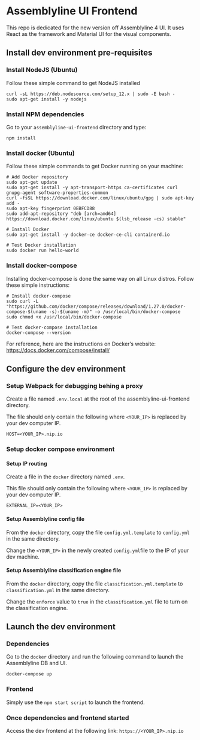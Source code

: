 # Assemblyline UI Frontend

This repo is dedicated for the new version off Assemblyline 4 UI. It uses React as the framework and Material UI for the visual components.

## Install dev environment pre-requisites

### Install NodeJS (Ubuntu)

Follow these simple command to get NodeJS installed

    curl -sL https://deb.nodesource.com/setup_12.x | sudo -E bash -
    sudo apt-get install -y nodejs

### Install NPM dependencies

Go to your `assemblyline-ui-frontend` directory and type:

    npm install

### Install docker (Ubuntu)

Follow these simple commands to get Docker running on your machine:

    # Add Docker repository
    sudo apt-get update
    sudo apt-get install -y apt-transport-https ca-certificates curl gnupg-agent software-properties-common
    curl -fsSL https://download.docker.com/linux/ubuntu/gpg | sudo apt-key add -
    sudo apt-key fingerprint 0EBFCD88
    sudo add-apt-repository "deb [arch=amd64] https://download.docker.com/linux/ubuntu $(lsb_release -cs) stable"

    # Install Docker
    sudo apt-get install -y docker-ce docker-ce-cli containerd.io

    # Test Docker installation
    sudo docker run hello-world

### Install docker-compose

Installing docker-compose is done the same way on all Linux distros. Follow these simple instructions:

    # Install docker-compose
    sudo curl -L "https://github.com/docker/compose/releases/download/1.27.0/docker-compose-$(uname -s)-$(uname -m)" -o /usr/local/bin/docker-compose
    sudo chmod +x /usr/local/bin/docker-compose

    # Test docker-compose installation
    docker-compose --version

For reference, here are the instructions on Docker’s website: <https://docs.docker.com/compose/install/>

## Configure the dev environment

### Setup Webpack for debugging behing a proxy

Create a file named `.env.local` at the root of the assemblyline-ui-frontend directory.

The file should only contain the following where `<YOUR_IP>` is replaced by your dev computer IP.

    HOST=<YOUR_IP>.nip.io

### Setup docker compose environment

#### Setup IP routing

Create a file in the `docker` directory named `.env`.

This file should only contain the following where `<YOUR_IP>` is replaced by your dev computer IP.

    EXTERNAL_IP=<YOUR_IP>

#### Setup Assemblyline config file

From the `docker` directory, copy the file `config.yml.template` to `config.yml` in the same directory.

Change the `<YOUR_IP>` in the newly created `config.yml`file to the IP of your dev machine.

#### Setup Assemblyline classification engine file

From the `docker` directory, copy the file `classification.yml.template` to `classification.yml` in the same directory.

Change the `enforce` value to `true` in the `classification.yml` file to turn on the classification engine.

## Launch the dev environment

### Dependencies

Go to the `docker` directory and run the following command to launch the Assemblyline DB and UI.

    docker-compose up

### Frontend

Simply use the `npm start script` to launch the frontend.

### Once dependencies and frontend started

Access the dev frontend at the following link: `https://<YOUR_IP>.nip.io`
